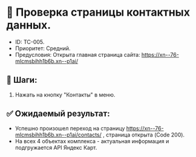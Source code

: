 # 🧪 Проверка страницы контактных данных.
- ID: TC-005.
- Приоритет: Средний.
- Предусловия: Открыта главная страница сайта: https://xn--76-mlcmsbihh1b6b.xn--p1ai/ 
 
## 🔄 Шаги:
1. Нажать на кнопку "Контакты" в меню.

## ✅ Ожидаемый результат:
- Успешно произошел переход на страницу https://xn--76-mlcmsbihh1b6b.xn--p1ai/contacts/ , страница открыта (Code 200).
- На всех 4 объектах комплекса - актуальная информация и подгружается API Яндекс Карт.